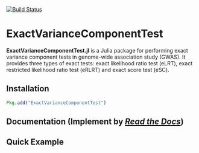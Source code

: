 [![Build Status](https://travis-ci.org/Tao-Hu/ExactVarianceComponentTest.jl.svg?branch=master)](https://travis-ci.org/Tao-Hu/ExactVarianceComponentTest.jl)

# ExactVarianceComponentTest

**ExactVarianceComponentTest.jl** is a Julia package for performing exact variance component tests in genome-wide association study (GWAS). It provides three types of exact tests: exact likelihood ratio test (eLRT), exact restricted likelihood ratio test (eRLRT) and exact score test (eSC).

## Installation

```julia
Pkg.add("ExactVarianceComponentTest")
```

## Documentation (Implement by [*Read the Docs*](https://readthedocs.org/))

## Quick Example
